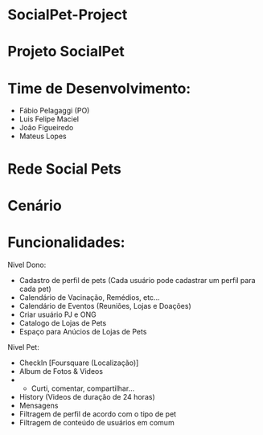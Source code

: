# SocialPet-Project

# Projeto SocialPet

# Time de Desenvolvimento:
- Fábio Pelagaggi (PO)
- Luis Felipe Maciel
- João Figueiredo
- Mateus Lopes

# Rede Social Pets


# Cenário

# Funcionalidades:
Nivel Dono:
- Cadastro de perfil de pets (Cada usuário pode cadastrar um perfil para cada pet)
- Calendário de Vacinação, Remédios, etc...
- Calendário de Eventos (Reuniões, Lojas e Doações)
- Criar usuário PJ e ONG
- Catalogo de Lojas de Pets
- Espaço para Anúcios de Lojas de Pets

Nivel Pet:
- CheckIn [Foursquare (Localização)]
- Album de Fotos & Videos
- - Curti, comentar, compartilhar...
- History (Videos de duração de 24 horas)
- Mensagens
- Filtragem de perfil de acordo com o tipo de pet
- Filtragem de conteúdo de usuários em comum
